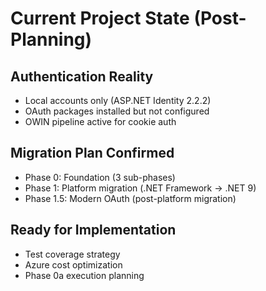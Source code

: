 # Current Project State (Post-Planning)

## Authentication Reality
- Local accounts only (ASP.NET Identity 2.2.2)
- OAuth packages installed but not configured
- OWIN pipeline active for cookie auth

## Migration Plan Confirmed  
- Phase 0: Foundation (3 sub-phases)
- Phase 1: Platform migration (.NET Framework → .NET 9)
- Phase 1.5: Modern OAuth (post-platform migration)

## Ready for Implementation
- Test coverage strategy
- Azure cost optimization
- Phase 0a execution planning